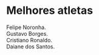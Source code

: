 # Melhores atletas
Felipe Noronha.<br/>
Gustavo Borges.<br/>
Cristiano Ronaldo.<br/>
Daiane dos Santos.
